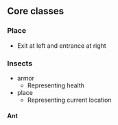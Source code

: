 ## Core classes

### Place

- Exit at left and entrance at right



### Insects

- armor
	- Representing health
- place
	- Representing current location

#### Ant

